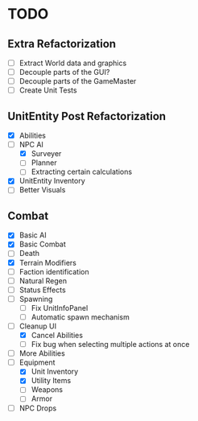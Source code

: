 ﻿# TODO

## Extra Refactorization
- [ ] Extract World data and graphics
- [ ] Decouple parts of the GUI?
- [ ] Decouple parts of the GameMaster
- [ ] Create Unit Tests

## UnitEntity Post Refactorization
- [X] Abilities
- [ ] NPC AI
  - [X] Surveyer
  - [ ] Planner
  - [ ] Extracting certain calculations
- [X] UnitEntity Inventory
- [ ] Better Visuals

## Combat
- [X] Basic AI
- [X] Basic Combat
- [ ] Death
- [X] Terrain Modifiers
- [ ] Faction identification
- [ ] Natural Regen
- [ ] Status Effects
- [ ] Spawning
  - [ ] Fix UnitInfoPanel
  - [ ] Automatic spawn mechanism
- [ ] Cleanup UI
  - [X] Cancel Abilities
  - [ ] Fix bug when selecting multiple actions at once
- [ ] More Abilities
- [ ] Equipment
  - [X] Unit Inventory
  - [X] Utility Items
  - [ ] Weapons
  - [ ] Armor
- [ ] NPC Drops